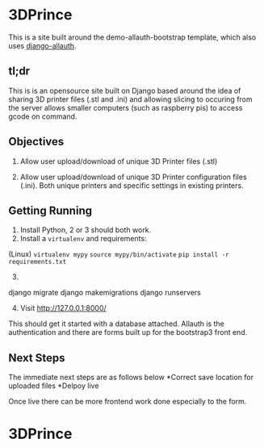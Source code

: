 # 3DPrince

This is a site built around the demo-allauth-bootstrap template, which also uses [django-allauth](https://github.com/pennersr/django-allauth).

## tl;dr

This is is an opensource site built on Django based around the idea of sharing 3D printer files (.stl and .ini) and allowing slicing to occuring from the server allows smaller computers (such as raspberry pis) to access gcode on command. 

## Objectives

1. Allow user upload/download of unique 3D Printer files (.stl)

2. Allow user upload/download of unique 3D Printer configuration files (.ini). Both unique printers and specific settings in existing printers.


## Getting Running

1. Install Python, 2 or 3 should both work.
2. Install a ``virtualenv`` and requirements:

(Linux)
``virtualenv mypy``
``source mypy/bin/activate``
``pip install -r requirements.txt``

3. 	

django migrate
django makemigrations
django runservers 

4. Visit http://127.0.0.1:8000/


This should get it started with a database attached. Allauth is the authentication and there are forms built up for the bootstrap3 front end.


## Next Steps

The immediate next steps are as follows below
	*Correct save location for uploaded files
	*Delpoy live

Once live there can be more frontend work done especially to the form.


# 3DPrince
